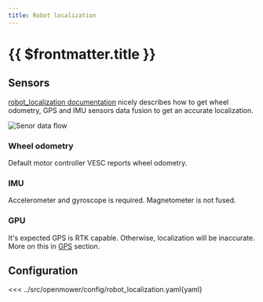 ```yaml
---
title: Robot localization
---
```

# {{ $frontmatter.title }}

## Sensors

[robot_localization documentation](http://docs.ros.org/en/melodic/api/robot_localization/html/integrating_gps.html) nicely describes
how to get wheel odometry, GPS and IMU sensors data fusion to get an accurate localization.

![Senor data flow](http://docs.ros.org/en/melodic/api/robot_localization/html/_images/navsat_transform_workflow.png)

### Wheel odometry

Default motor controller VESC reports wheel odometry.

### IMU

Accelerometer and gyroscope is required. Magnetometer is not fused.

### GPU

It's expected GPS is RTK capable. Otherwise, localization will be inaccurate.
More on this in [GPS](gps.md) section.

## Configuration

<<< ../src/openmower/config/robot_localization.yaml{yaml}
